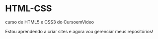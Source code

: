 # HTML-CSS
 curso de HTML5  e CSS3  do CursoemVideo

 Estou aprendendo a criar sites e agora vou gerenciar meus repositórios!